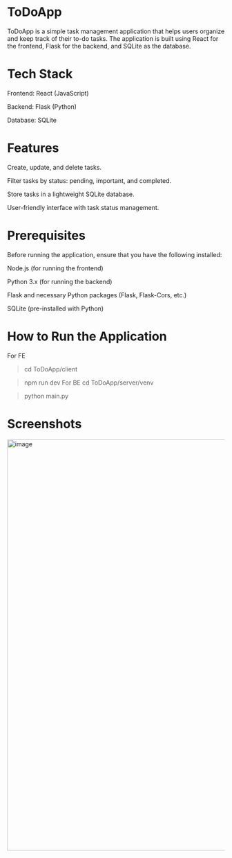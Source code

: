 # ToDoApp
 ToDoApp is a simple task management application that helps users organize and keep track of their to-do tasks. The application is built using React for the frontend, Flask for the backend, and SQLite as the database.
# Tech Stack
Frontend: React (JavaScript)

Backend: Flask (Python)

Database: SQLite
# Features
Create, update, and delete tasks.

Filter tasks by status: pending, important, and completed.

Store tasks in a lightweight SQLite database.

User-friendly interface with task status management.
# Prerequisites
Before running the application, ensure that you have the following installed:

Node.js (for running the frontend)

Python 3.x (for running the backend)

Flask and necessary Python packages (Flask, Flask-Cors, etc.)

SQLite (pre-installed with Python)
# How to Run the Application
For FE
> cd ToDoApp/client

> npm run dev
For BE
> cd ToDoApp/server/venv

> python main.py
# Screenshots
<img width="949" alt="image" src="https://github.com/user-attachments/assets/377ed56a-f1e6-46fd-b95e-b6dafab7fcf5">
